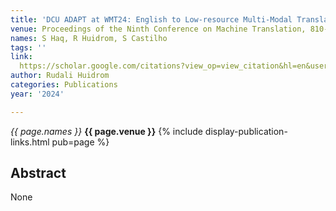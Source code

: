```yaml
---
title: 'DCU ADAPT at WMT24: English to Low-resource Multi-Modal Translation Task'
venue: Proceedings of the Ninth Conference on Machine Translation, 810-814, 2024
names: S Haq, R Huidrom, S Castilho
tags: ''
link: 
  https://scholar.google.com/citations?view_op=view_citation&hl=en&user=mQuoBfsAAAAJ&pagesize=100&sortby=pubdate&citation_for_view=mQuoBfsAAAAJ:Se3iqnhoufwC
author: Rudali Huidrom
categories: Publications
year: '2024'

---
```


*{{ page.names }}*
**{{ page.venue }}**
{% include display-publication-links.html pub=page %}
## Abstract

None